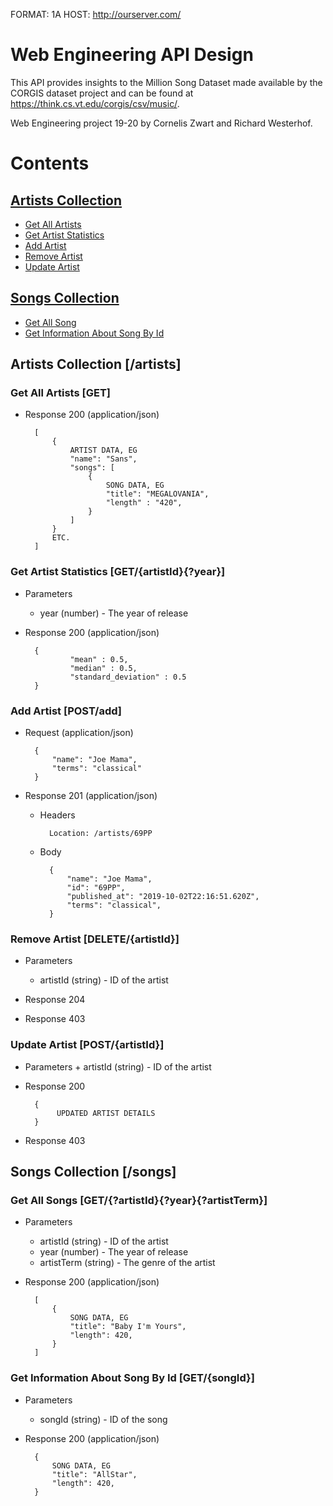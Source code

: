 FORMAT: 1A
HOST: http://ourserver.com/


# Web Engineering API Design

This API provides insights to the Million Song Dataset made available by the CORGIS dataset project 
and can be found at https://think.cs.vt.edu/corgis/csv/music/.

Web Engineering project 19-20 by Cornelis Zwart and Richard Westerhof.

# Contents

## [Artists Collection](#artistsCollection)

+ [Get All Artists](#getArtists)
+ [Get Artist Statistics](#getArtistStats)
+ [Add Artist](#addArtist)
+ [Remove Artist](#removeArtist)
+ [Update Artist](#updateArtist)


## [Songs Collection](#songsCollection)
+ [Get All Song](#getSongs)
+ [Get Information About Song By Id](#getSong)

## <a name="artistsCollection"></a> Artists Collection [/artists]

### <a name="getArtists"></a> Get All Artists [GET]

+ Response 200 (application/json)

        [
            {
                ARTIST DATA, EG
                "name": "Sans",
                "songs": [
                    {
                        SONG DATA, EG
                        "title": "MEGALOVANIA",
                        "length" : "420",
                    }
                ]
            }
            ETC.
        ]


### <a name="getArtistStats"></a> Get Artist Statistics [GET/{artistId}{?year}]

+ Parameters
    + year (number) - The year of release
    
+ Response 200 (application/json)

        {
                "mean" : 0.5,
                "median" : 0.5,
                "standard_deviation" : 0.5
        }

### <a name="addArtist"></a> Add Artist [POST/add]

+ Request (application/json)

        {
            "name": "Joe Mama",
            "terms": "classical"
        }

+ Response 201 (application/json)

    + Headers

            Location: /artists/69PP

    + Body

            {
                "name": "Joe Mama",
                "id": "69PP",
                "published_at": "2019-10-02T22:16:51.620Z",
                "terms": "classical",
            }



### <a name="removeArtist"></a> Remove Artist [DELETE/{artistId}]

+ Parameters
    + artistId (string) - ID of the artist

+ Response 204

+ Response 403


### <a name="updateArtist"></a> Update Artist [POST/{artistId}]

+ Parameters
        + artistId (string) - ID of the artist
        
+ Response 200

        {
             UPDATED ARTIST DETAILS
        }
        
+ Response 403



## <a name="songsCollection"></a> Songs Collection [/songs]

### <a name="getSongs"></a> Get All Songs [GET/{?artistId}{?year}{?artistTerm}]

+ Parameters 
    + artistId (string) - ID of the artist
    + year (number) - The year of release
    + artistTerm (string) - The genre of the artist

+ Response 200 (application/json)

        [
            {
                SONG DATA, EG
                "title": "Baby I'm Yours",
                "length": 420,
            }
        ]


### <a name="getSong"></a> Get Information About Song By Id [GET/{songId}]

+ Parameters 
    + songId (string) - ID of the song

+ Response 200 (application/json)

        {
            SONG DATA, EG
            "title": "AllStar",
            "length": 420,
        }
